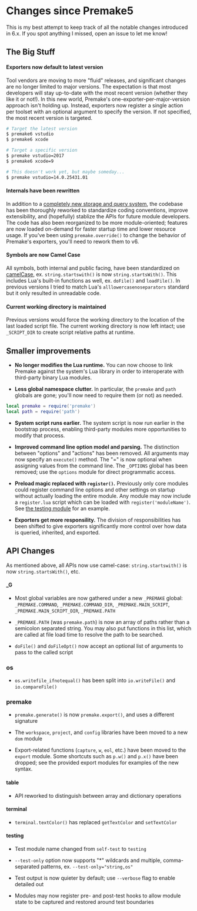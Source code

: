 # Changes since Premake5

This is my best attempt to keep track of all the notable changes introduced in 6.x. If you spot anything I missed, open an issue to let me know!

## The Big Stuff

#### Exporters now default to latest version

Tool vendors are moving to more "fluid" releases, and significant changes are no longer limited to major versions. The expectation is that most developers will stay up-to-date with the most recent version (whether they like it or not!). In this new world, Premake's one-exporter-per-major-version approach isn't holding up. Instead, exporters now register a single action per toolset with an optional argument to specify the version. If not specified, the most recent version is targeted.

```sh
# Target the latest version
$ premake6 vstudio
$ premake6 xcode

# Target a specific version
$ premake vstudio=2017
$ premake6 xcode=9

# This doesn't work yet, but maybe someday...
$ premake vstudio=14.0.25431.01
```

#### Internals have been rewritten

In addition to a [completely new storage and query system](https://opencollective.com/premake/updates/community-update-5), the codebase has been thoroughly reworked to standardize coding conventions, improve extensibility, and (hopefully) stablize the APIs for future module developers. The code has also been reorganized to be more module-oriented; features are now loaded on-demand for faster startup time and lower resource usage. If you've been using `premake.override()` to change the behavior of Premake's exporters, you'll need to rework them to v6.

#### Symbols are now Camel Case

All symbols, both internal and public facing, have been standardized on [camelCase](https://en.wikipedia.org/wiki/Camel_case), ex. `string.startswith()` is now `string.startsWith()`. This includes Lua's built-in functions as well, ex. `doFile()` and `loadFile()`. In previous versions I tried to match Lua's `alllowercasenoseparators` standard but it only resulted in unreadable code.

#### Current working directory is maintained

Previous versions would force the working directory to the location of the last loaded script file. The current working directory is now left intact; use `_SCRIPT_DIR` to create script relative paths at runtime.


## Smaller improvements

- **No longer modifies the Lua runtime.** You can now choose to link Premake against the system's Lua library in order to interoperate with third-party binary Lua modules.

- **Less global namespace clutter.** In particular, the `premake` and `path` globals are gone; you'll now need to require them (or not) as needed.

```lua
local premake = require('premake')
local path = require('path')
```

- **System script runs earlier.** The system script is now run earlier in the bootstrap process, enabling third-party modules more opportunities to modify that process.

- **Improved command line option model and parsing.** The distinction between "options" and "actions" has been removed. All arguments may now specify an `execute()` method. The "=" is now optional when assigning values from the command line. The `_OPTIONS` global has been removed; use the `options` module for direct programmatic access.

- **Preload magic replaced with `register()`.** Previously only core modules could register command line options and other settings on startup without actually loading the entire module. Any module may now include a `register.lua` script which can be loaded with `register('moduleName')`. See [the testing module](./modules/testing) for an example.

- **Exporters get more responsility.** The division of responsibilities has been shifted to give exporters significantly more control over how data is queried, inherited, and exported.


## API Changes

As mentioned above, all APIs now use camel-case: `string.startswith()` is now `string.startsWith()`, etc.

#### _G

- Most global variables are now gathered under a new `_PREMAKE` global: `_PREMAKE.COMMAND`, `_PREMAKE.COMMAND_DIR`, `_PREMAKE.MAIN_SCRIPT`, `_PREMAKE.MAIN_SCRIPT_DIR`, `_PREMAKE.PATH`

- `_PREMAKE.PATH` (was `premake.path`) is now an array of paths rather than a semicolon separated string. You may also put functions in this list, which are called at file load time to resolve the path to be searched.

- `doFile()` and `doFileOpt()` now accept an optional list of arguments to pass to the called script

### os

- `os.writefile_ifnotequal()` has been split into `io.writeFile()` and `io.compareFile()`

### premake

- `premake.generate()` is now `premake.export()`, and uses a different signature

- The `workspace`, `project`, and `config` libraries have been moved to a new `dom` module

- Export-related functions (`capture`, `w`, `eol`, etc.) have been moved to the `export` module. Some shortcuts such as `p.w()` and `p.x()` have been dropped; see the provided export modules for examples of the new syntax.

#### table

- API reworked to distinguish between array and dictionary operations

#### terminal

- `terminal.textColor()` has replaced `getTextColor` and `setTextColor`

#### testing

-  Test module name changed from `self-test` to `testing`

-  `--test-only` option now supports "*" wildcards and multiple, comma-separated patterns, ex. `--test-only="string,os"`

- Test output is now quieter by default; use `--verbose` flag to enable detailed out

- Modules may now register pre- and post-test hooks to allow module state to be captured and restored around test boundaries
